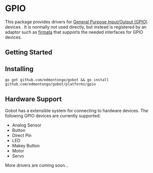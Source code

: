 # GPIO

This package provides drivers for [General Purpose Input/Output (GPIO)](https://en.wikipedia.org/wiki/General_Purpose_Input/Output) devices . It is normally not used directly, but instead is registered by an adaptor such as [firmata](https://github.com/edmontongo/gobot/platforms/firmata) that supports the needed interfaces for GPIO devices.

## Getting Started

## Installing
```
go get github.com/edmontongo/gobot && go install github.com/edmontongo/gobot/platforms/gpio
```

## Hardware Support
Gobot has a extensible system for connecting to hardware devices. The following GPIO devices are currently supported:

  - Analog Sensor
  - Button
  - Direct Pin
  - LED
  - Makey Button
  - Motor
  - Servo

More drivers are coming soon...
